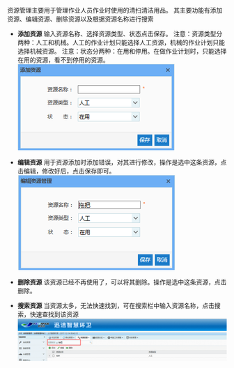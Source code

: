 资源管理主要用于管理作业人员作业时使用的清扫清洁用品。
其主要功能有添加资源、编辑资源、删除资源以及根据资源名称进行搜索
* **添加资源**
输入资源名称、选择资源类型、状态点击保存。
注意：资源类型分两种：人工和机械。人工的作业计划只能选择人工资源，机械的作业计划只能选择机械资源。
注意：状态分两种：在用和停用。在做作业计划时，只能选择在用的资源，看不到停用的资源。
![](images/资源管理.png)

* **编辑资源**
用于资源添加时添加错误，对其进行修改，操作是选中这条资源，点击编辑，修改好后，点击保存即可。
![](images/资源管理2.png)

* **删除资源**
该资源已经不再使用了，可以将其删除。操作是选中这条资源，点击删除。

* **搜索资源**
当资源太多，无法快速找到，可在搜索栏中输入资源名称，点击搜索，快速查找到该资源
![](images/资源管理3.png)
